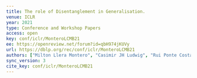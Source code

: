 ```yaml
---
title: The role of Disentanglement in Generalisation.
venue: ICLR
year: 2021
type: Conference and Workshop Papers
access: open
key: conf/iclr/MonteroLCMB21
ee: https://openreview.net/forum?id=qbH974jKUVy
url: https://dblp.org/rec/conf/iclr/MonteroLCMB21
authors: ["Milton Llera Montero", "Casimir JH Ludwig", "Rui Ponte Costa", "Gaurav Malhotra", "Jeffrey Bowers"]
sync_version: 3
cite_key: conf/iclr/MonteroLCMB21
---
```


